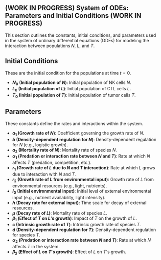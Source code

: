 ## (WORK IN PROGRESS) System of ODEs: Parameters and Initial Conditions (WORK IN PROGRESS)

This section outlines the constants, initial conditions, and parameters used in the system of ordinary differential equations (ODEs) for modeling the interaction between populations $N$, $L$, and $T$.

## Initial Conditions
These are the initial condition for the populations at time $t = 0$.

- **$N_0$ (Initial population of $N$)**: Initial population of NK cells $N$.
- **$L_0$ (Initial population of $L$)**: Initial population of CTL cells $L$.
- **$T_0$ (Initial population of $T$)**: Initial population of tumor cells $T$.

## Parameters
These constants define the rates and interactions within the system.

- **$a_1$ (Growth rate of $N$)**: Coefficient governing the growth rate of $N$.
- **$b$ (Density-dependent regulation for $N$)**: Density-dependent regulation for $N$ (e.g., logistic growth).
- **$a_2$ (Mortality rate of $N$)**: Mortality rate of species $N$.
- **$\alpha_1$ (Predation or interaction rate between $N$ and $T$)**: Rate at which $N$ affects $T$ (predation, competition, etc.).
- **$r_1$ (Growth rate of $L$ due to $N$ and $T$ interaction)**: Rate at which $L$ grows due to interaction with $N$ and $T$.
- **$r_2$ (Growth rate of $L$ from environmental input)**: Growth rate of $L$ from environmental resources (e.g., light, nutrients).
- **$I_0$ (Initial environmental input)**: Initial level of external environmental input (e.g., nutrient availability, light intensity).
- **$h$ (Decay rate for external input)**: Time scale for decay of external resources.
- **$\mu$ (Decay rate of $L$)**: Mortality rate of species $L$.
- **$\beta_1$ (Effect of $T$ on $L$'s growth)**: Impact of $T$ on the growth of $L$.
- **$c$ (Intrinsic growth rate of $T$)**: Intrinsic growth rate of species $T$.
- **$d$ (Density-dependent regulation for $T$)**: Density-dependent regulation for species $T$.
- **$\alpha_2$ (Predation or interaction rate between $N$ and $T$)**: Rate at which $N$ affects $T$ in the system.
- **$\beta_2$ (Effect of $L$ on $T$'s growth)**: Effect of $L$ on $T$'s growth.


